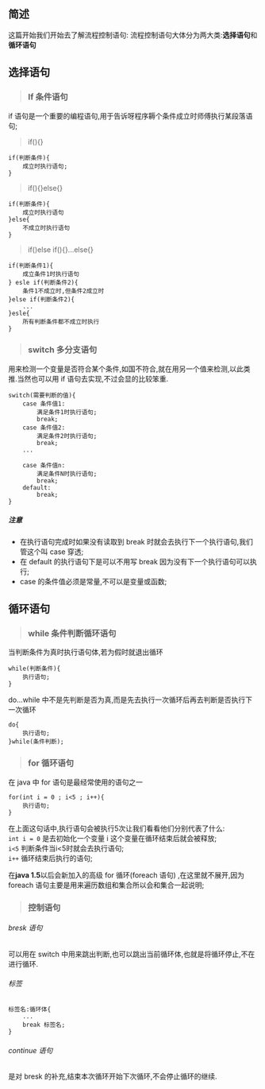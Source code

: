 ## 简述

这篇开始我们开始去了解流程控制语句:
流程控制语句大体分为两大类:**选择语句**和**循环语句**

## 选择语句

> ### If 条件语句

if 语句是一个重要的编程语句,用于告诉呀程序耨个条件成立时师傅执行某段落语句;

> if(){}

	if(判断条件){
		成立时执行语句;
	}

> if(){}else{}

	if(判断条件){
		成立时执行语句
	}else{
		不成立时执行语句
	}

> if()else if(){}...else{}

	if(判断条件1){
		成立条件1时执行语句
	} esle if(判断条件2){
		条件1不成立时,但条件2成立时
	}else if(判断条件2){
		...
	}esle{
		所有判断条件都不成立时执行
	}

> ### switch 多分支语句

用来检测一个变量是否符合某个条件,如国不符合,就在用另一个值来检测,以此类推.当然也可以用 if 语句去实现,不过会显的比较笨重.

	switch(需要判断的值){
		case 条件值1:
			满足条件1时执行语句;			
			break; 	
		case 条件值2:
			满足条件2时执行语句;	
			break;
		...

		case 条件值n:
			满足条件N时执行语句;	
			break;
		default:
			break;
	}

##### 注意
* 在执行语句完成时如果没有读取到 break 时就会去执行下一个执行语句,我们管这个叫 case 穿透;
* 在 default 的执行语句下是可以不用写 break 因为没有下一个执行语句可以执行;
* case 的条件值必须是常量,不可以是变量或函数;

## 循环语句

> ### while 条件判断循环语句

当判断条件为真时执行语句体,若为假时就退出循环

	while(判断条件){
		执行语句;
	}

do...while 中不是先判断是否为真,而是先去执行一次循环后再去判断是否执行下一次循环
	
	do{
		执行语句;
	}while(条件判断);

> ### for 循环语句

在 java 中 for 语句是最经常使用的语句之一

	for(int i = 0 ; i<5 ; i++){
		执行语句;
	}

在上面这句话中,执行语句会被执行5次让我们看看他们分别代表了什么:<br>
`int i = 0` 是去初始化一个变量 i 这个变量在循环结束后就会被释放;<br>
`i<5` 判断条件当i<5时就会去执行语句;<br>
`i++` 循环结束后执行的语句;


在**java 1.5**以后会新加入的高级 for 循环(foreach 语句) ,在这里就不展开,因为 foreach 语句主要是用来遍历数组和集合所以会和集合一起说明;

> ### 控制语句

###### bresk 语句
可以用在 switch 中用来跳出判断,也可以跳出当前循环体,也就是将循环停止,不在进行循环.

###### 标签
	标签名:循环体{
		...
		break 标签名;
	}

###### continue 语句
是对 bresk 的补充,结束本次循环开始下次循环,不会停止循环的继续.